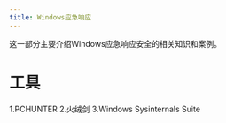 ```yaml
---
title: Windows应急响应
---
```


这一部分主要介绍Windows应急响应安全的相关知识和案例。

# 工具

1.PCHUNTER 2.火绒剑 3.Windows Sysinternals Suite
